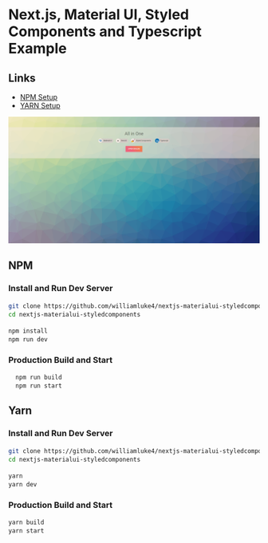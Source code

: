 # Next.js, Material UI, Styled Components and Typescript Example
## Links
- [NPM Setup](#npm)
- [YARN Setup](#yarn)

![NMST](screenshot.png)

## NPM

### Install and Run Dev Server

```bash
git clone https://github.com/williamluke4/nextjs-materialui-styledcomponents.git
cd nextjs-materialui-styledcomponents

npm install
npm run dev
```

### Production Build and Start

```bash
  npm run build
  npm run start
```

## Yarn

### Install and Run Dev Server

```bash
git clone https://github.com/williamluke4/nextjs-materialui-styledcomponents.git
cd nextjs-materialui-styledcomponents

yarn
yarn dev
```

### Production Build and Start 

```bash
yarn build
yarn start
```
